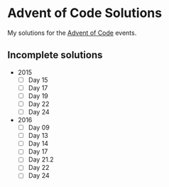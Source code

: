# Advent of Code Solutions
 My solutions for the [Advent of Code](https://adventofcode.com/) events.

## Incomplete solutions
- 2015
  - [ ] Day 15
  - [ ] Day 17
  - [ ] Day 19
  - [ ] Day 22
  - [ ] Day 24

- 2016
  - [ ] Day 09
  - [ ] Day 13
  - [ ] Day 14
  - [ ] Day 17
  - [ ] Day 21.2
  - [ ] Day 22
  - [ ] Day 24